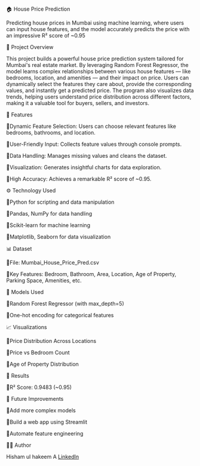 🏠 House Price Prediction

Predicting house prices in Mumbai using machine learning, where users can input house features, and the model accurately predicts the price with an impressive R² score of ~0.95

📂 Project Overview
 
This project builds a powerful house price prediction system tailored for Mumbai's real estate market. By leveraging Random Forest Regressor, the model learns complex relationships between various house features — like bedrooms, location, and amenities — and their impact on price. Users can dynamically select the features they care about, provide the corresponding values, and instantly get a predicted price. The program also visualizes data trends, helping users understand price distribution across different factors, making it a valuable tool for buyers, sellers, and investors.

🚀 Features

🔸Dynamic Feature Selection: Users can choose relevant features like bedrooms, bathrooms, and location.

🔸User-Friendly Input: Collects feature values through console prompts.

🔸Data Handling: Manages missing values and cleans the dataset.

🔸Visualization: Generates insightful charts for data exploration.

🔸High Accuracy: Achieves a remarkable R² score of ~0.95.

⚙️ Technology Used

🔸Python for scripting and data manipulation

🔸Pandas, NumPy for data handling

🔸Scikit-learn for machine learning

🔸Matplotlib, Seaborn for data visualization

📊 Dataset

🔸File: Mumbai_House_Price_Pred.csv

🔸Key Features: Bedroom, Bathroom, Area, Location, Age of Property, Parking Space, Amenities, etc.

🧠 Models Used

🔸Random Forest Regressor (with max_depth=5)

🔸One-hot encoding for categorical features

📈 Visualizations

🔸Price Distribution Across Locations

🔸Price vs Bedroom Count

🔸Age of Property Distribution

🧾 Results

🔸R² Score: 0.9483 (~0.95)

🚀 Future Improvements

🔸Add more complex models 

🔸Build a web app using Streamlit

🔸Automate feature engineering

🧑‍💻 Author

Hisham ul hakeem A
[LinkedIn](https://linkedin.com/in/hishamhakeem) 